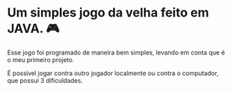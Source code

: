 # Um simples jogo da velha feito em JAVA. :video_game:

Esse jogo foi programado de maneira bem simples, levando em conta que é o meu primeiro projeto.

É possível jogar contra outro jogador localmente ou contra o computador, que possui 3 dificuldades.

